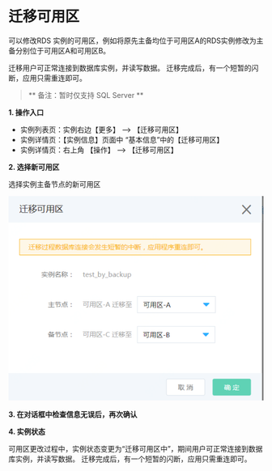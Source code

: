 # 迁移可用区
可以修改RDS 实例的可用区，例如将原先主备均位于可用区A的RDS实例修改为主备分别位于可用区A和可用区B。

迁移用户可正常连接到数据库实例，并读写数据。 迁移完成后，有一个短暂的闪断，应用只需重连即可。

> ** 备注：暂时仅支持 SQL Server **

**1. 操作入口**
- 实例列表页：实例右边【更多】 --> 【迁移可用区】
- 实例详情页：【实例信息】页面中 “基本信息”中的【迁移可用区】
- 实例详情页：右上角 【操作】 --> 【迁移可用区】

**2. 选择新可用区**

选择实例主备节点的新可用区

![选择新可用区](../../../../../image/RDS/Migrate-AZ-1.png)

**3. 在对话框中检查信息无误后，再次确认**

**4. 实例状态**

可用区更改过程中，实例状态变更为“迁移可用区中”，期间用户可正常连接到数据库实例，并读写数据。 迁移完成后，有一个短暂的闪断，应用只需重连即可。
